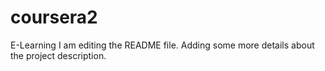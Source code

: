 # coursera2
E-Learning
I am editing the README file. Adding some more details about the project description.
